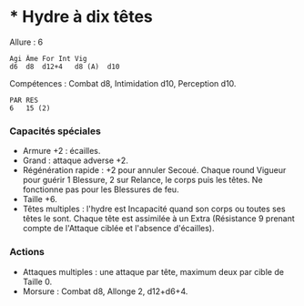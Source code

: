 # * Hydre à dix têtes

Allure : 6

	Agi	Âme	For	Int	Vig
	d6	d8	d12+4	d8 (A)	d10

Compétences : Combat d8, Intimidation d10, Perception d10.

	PAR	RES
	6	15 (2)

### Capacités spéciales
- Armure +2 : écailles.
- Grand : attaque adverse +2.
- Régénération rapide : +2 pour annuler Secoué. Chaque round Vigueur pour guérir 1 Blessure, 2 sur Relance, le corps puis les têtes. Ne fonctionne pas pour les Blessures de feu. 
- Taille +6.
- Têtes multiples : l'hydre est Incapacité quand son corps ou toutes ses têtes le sont. Chaque tête est assimilée à un Extra (Résistance 9 prenant compte de l'Attaque ciblée et l'absence d'écailles).

### Actions
- Attaques multiples : une attaque par tête, maximum deux par cible de Taille 0.
- Morsure : Combat d8, Allonge 2, d12+d6+4.
